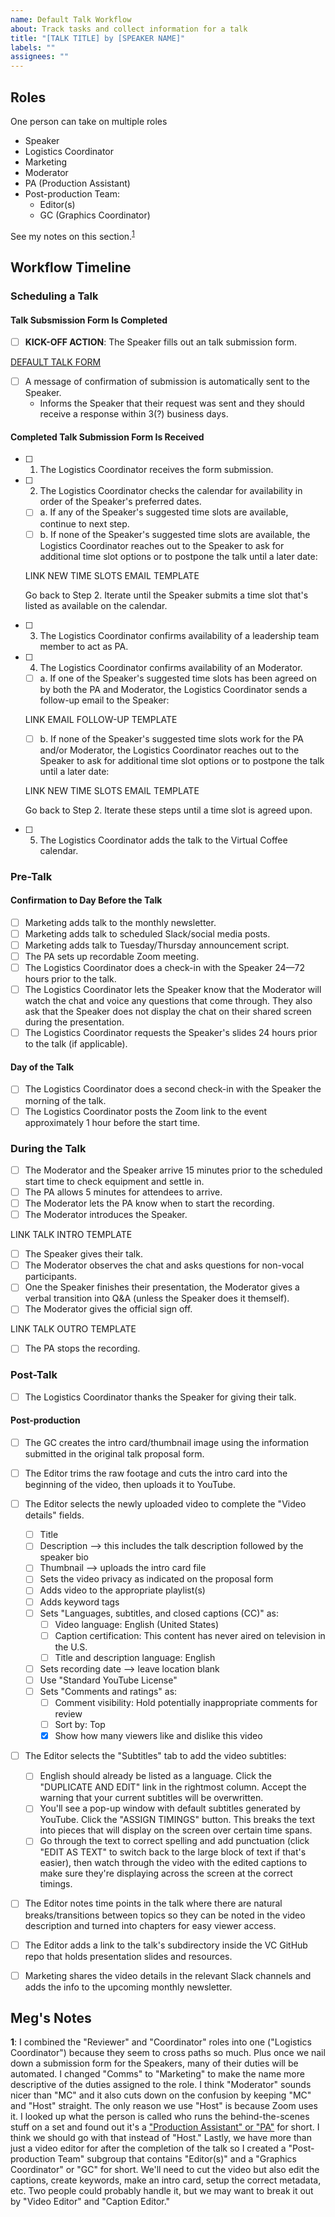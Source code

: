 ```yaml
---
name: Default Talk Workflow
about: Track tasks and collect information for a talk
title: "[TALK TITLE] by [SPEAKER NAME]"
labels: ""
assignees: ""
---
```


## Roles

One person can take on multiple roles

- Speaker
- Logistics Coordinator
- Marketing
- Moderator
- PA (Production Assistant)
- Post-production Team:
  - Editor(s)
  - GC (Graphics Coordinator)

See my notes on this section.<sup>[1](#a1)</sup>

## Workflow Timeline

### Scheduling a Talk

#### Talk Subsmission Form Is Completed

- [ ] **KICK-OFF ACTION**: The Speaker fills out an talk submission form.

[DEFAULT TALK FORM](./default-talk-submission-form.md)

- [ ] A message of confirmation of submission is automatically sent to the Speaker.
  - Informs the Speaker that their request was sent and they should receive a response within 3(?) business days.

#### Completed Talk Submission Form Is Received

- [ ] 1. The Logistics Coordinator receives the form submission.
- [ ] 2. The Logistics Coordinator checks the calendar for availability in order of the Speaker's preferred dates.
  - [ ] a. If any of the Speaker's suggested time slots are available, continue to next step.
  - [ ] b. If none of the Speaker's suggested time slots are available, the Logistics Coordinator reaches out to the Speaker to ask for additional time slot options or to postpone the talk until a later date:
  
  LINK NEW TIME SLOTS EMAIL TEMPLATE

  Go back to Step 2. Iterate until the Speaker submits a time slot that's listed as available on the calendar.
- [ ] 3. The Logistics Coordinator confirms availability of a leadership team member to act as PA.
- [ ] 4. The Logistics Coordinator confirms availability of an Moderator.
  - [ ] a. If one of the Speaker's suggested time slots has been agreed on by both the PA and Moderator, the Logistics Coordinator sends a follow-up email to the Speaker:

  LINK EMAIL FOLLOW-UP TEMPLATE

  - [ ] b. If none of the Speaker's suggested time slots work for the PA and/or Moderator, the Logistics Coordinator reaches out to the Speaker to ask for additional time slot options or to postpone the talk until a later date:

  LINK NEW TIME SLOTS EMAIL TEMPLATE

  Go back to Step 2. Iterate these steps until a time slot is agreed upon.
- [ ] 5. The Logistics Coordinator adds the talk to the Virtual Coffee calendar.

### Pre-Talk

#### Confirmation to Day Before the Talk

- [ ] Marketing adds talk to the monthly newsletter.
- [ ] Marketing adds talk to scheduled Slack/social media posts.
- [ ] Marketing adds talk to Tuesday/Thursday announcement script.
- [ ] The PA sets up recordable Zoom meeting.
- [ ] The Logistics Coordinator does a check-in with the Speaker 24—72 hours prior to the talk.
- [ ] The Logistics Coordinator lets the Speaker know that the Moderator will watch the chat and voice any questions that come through. They also ask that the Speaker does not display the chat on their shared screen during the presentation.
- [ ] The Logistics Coordinator requests the Speaker's slides 24 hours prior to the talk (if applicable).

#### Day of the Talk

- [ ] The Logistics Coordinator does a second check-in with the Speaker the morning of the talk.
- [ ] The Logistics Coordinator posts the Zoom link to the event approximately 1 hour before the start time.

### During the Talk

- [ ] The Moderator and the Speaker arrive 15 minutes prior to the scheduled start time to check equipment and settle in.
- [ ] The PA allows 5 minutes for attendees to arrive.
- [ ] The Moderator lets the PA know when to start the recording.
- [ ] The Moderator introduces the Speaker.

LINK TALK INTRO TEMPLATE

- [ ] The Speaker gives their talk.
- [ ] The Moderator observes the chat and asks questions for non-vocal participants.
- [ ] One the Speaker finishes their presentation, the Moderator gives a verbal transition into Q&A (unless the Speaker does it themself).
- [ ] The Moderator gives the official sign off.

LINK TALK OUTRO TEMPLATE

- [ ] The PA stops the recording.

### Post-Talk

- [ ] The Logistics Coordinator thanks the Speaker for giving their talk.

#### Post-production

- [ ] The GC creates the intro card/thumbnail image using the information submitted in the original talk proposal form.
- [ ] The Editor trims the raw footage and cuts the intro card into the beginning of the video, then uploads it to YouTube.
- [ ] The Editor selects the newly uploaded video to complete the "Video details" fields.
  - [ ] Title
  - [ ] Description --> this includes the talk description followed by the speaker bio
  - [ ] Thumbnail --> uploads the intro card file
  - [ ] Sets the video privacy as indicated on the proposal form
  - [ ] Adds video to the appropriate playlist(s)
  - [ ] Adds keyword tags
  - [ ] Sets "Languages, subtitles, and closed captions (CC)" as:
    - [ ] Video language: English (United States)
    - [ ] Caption certification: This content has never aired on television in the U.S.
    - [ ] Title and description language: English
  - [ ] Sets recording date --> leave location blank
  - [ ] Use "Standard YouTube License"
  - [ ] Sets "Comments and ratings" as:
    - [ ] Comment visibility: Hold potentially inappropriate comments for review
    - [ ] Sort by: Top
    - [X] Show how many viewers like and dislike this video
- [ ] The Editor selects the "Subtitles" tab to add the video subtitles:
  - [ ] English should already be listed as a language. Click the "DUPLICATE AND EDIT" link in the rightmost column. Accept the warning that your current subtitles will be overwritten.
  - [ ] You'll see a pop-up window with default subtitles generated by YouTube. Click the "ASSIGN TIMINGS" button. This breaks the text into pieces that will display on the screen over certain time spans.
  - [ ] Go through the text to correct spelling and add punctuation (click "EDIT AS TEXT" to switch back to the large block of text if that's easier), then watch through the video with the edited captions to make sure they're displaying across the screen at the correct timings.
- [ ] The Editor notes time points in the talk where there are natural breaks/transitions between topics so they can be noted in the video description and turned into chapters for easy viewer access.
- [ ] The Editor adds a link to the talk's subdirectory inside the VC GitHub repo that holds presentation slides and resources.

- [ ] Marketing shares the video details in the relevant Slack channels and adds the info to the upcoming monthly newsletter.

## Meg's Notes

<b id="a1">1</b>: I combined the "Reviewer" and "Coordinator" roles into one ("Logistics Coordinator") because they seem to cross paths so much. Plus once we nail down a submission form for the Speakers, many of their duties will be automated. I changed "Comms" to "Marketing" to make the name more descriptive of the duties assigned to the role. I think "Moderator" sounds nicer than "MC" and it also cuts down on the confusion by keeping "MC" and "Host" straight. The only reason we use "Host" is because Zoom uses it. I looked up what the person is called who runs the behind-the-scenes stuff on a set and found out it's a ["Production Assistant" or "PA"](https://en.wikipedia.org/wiki/Television_crew#Production_assistant) for short. I think we should go with that instead of "Host." Lastly, we have more than just a video editor for after the completion of the talk so I created a "Post-production Team" subgroup that contains "Editor(s)" and a "Graphics Coordinator" or "GC" for short. We'll need to cut the video but also edit the captions, create keywords, make an intro card, setup the correct metadata, etc. Two people could probably handle it, but we may want to break it out by "Video Editor" and "Caption Editor."
